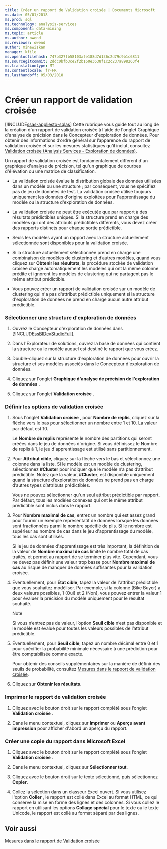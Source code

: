 ```yaml
---
title: Créer un rapport de Validation croisée | Documents Microsoft
ms.date: 05/01/2018
ms.prod: sql
ms.technology: analysis-services
ms.component: data-mining
ms.topic: article
ms.author: owend
ms.reviewer: owend
author: minewiskan
manager: kfile
ms.openlocfilehash: 747b327fb58103afe188d7d136c2d79c9b1c6811
ms.sourcegitcommit: 2ddc0bfb3ce2f2b160e3638f1c2c237a898263f4
ms.translationtype: MT
ms.contentlocale: fr-FR
ms.lasthandoff: 05/03/2018
---
```

# <a name="create-a-cross-validation-report"></a>Créer un rapport de validation croisée
[!INCLUDE[ssas-appliesto-sqlas](../../includes/ssas-appliesto-sqlas.md)]
  Cette rubrique vous guide tout au long de la création d'un rapport de validation croisée à l'aide de l'onglet Graphique d'analyse de précision dans le Concepteur d'exploration de données. Pour obtenir des informations d’ordre général sur l’apparence du rapport de validation croisée et sur les mesures statistiques qu’il inclut, consultez [Validation croisée &#40;Analysis Services - Exploration de données&#41;](../../analysis-services/data-mining/cross-validation-analysis-services-data-mining.md).  
  
 Un rapport de validation croisée est fondamentalement différent d'un graphique d'analyse de précision, tel qu'un graphique de courbes d'élévation ou une matrice de classification.  
  
-   La validation croisée évalue la distribution globale des données utilisées dans un modèle ou une structure ; par conséquent, vous ne spécifiez pas de jeu de données de test. La validation croisée utilise toujours uniquement les données d'origine exploitées pour l'apprentissage du modèle ou la structure d'exploration de données.  
  
-   La validation croisée ne peut être exécutée que par rapport à des résultats prédictibles uniques. Si la structure prend en charge des modèles qui ont des attributs prédictibles différents, vous devez créer des rapports distincts pour chaque sortie prédictible.  
  
-   Seuls les modèles ayant un rapport avec la structure actuellement sélectionnée sont disponibles pour la validation croisée.  
  
-   Si la structure actuellement sélectionnée prend en charge une combinaison de modèles de clustering et d’autres modèles, quand vous cliquez sur **Obtenir les résultats**, la procédure stockée de validation croisée charge automatiquement les modèles qui ont la même colonne prédite et ignorent les modèles de clustering qui ne partagent pas le même attribut prédictible.  
  
-   Vous pouvez créer un rapport de validation croisée sur un modèle de clustering qui n'a pas d'attribut prédictible uniquement si la structure d'exploration de données ne prend en charge aucun autre attribut prédictible.  
  
### <a name="select-a-mining-structure"></a>Sélectionner une structure d'exploration de données  
  
1.  Ouvrez le Concepteur d'exploration de données dans [!INCLUDE[ssBIDevStudioFull](../../includes/ssbidevstudiofull-md.md)].  
  
2.  Dans l'Explorateur de solutions, ouvrez la base de données qui contient la structure ou le modèle auquel est destiné le rapport que vous créez.  
  
3.  Double-cliquez sur la structure d'exploration de données pour ouvrir la structure et ses modèles associés dans le Concepteur d'exploration de données.  
  
4.  Cliquez sur l'onglet **Graphique d'analyse de précision de l'exploration de données** .  
  
5.  Cliquez sur l'onglet **Validation croisée** .  
  
### <a name="set-cross-validation-options"></a>Définir les options de validation croisée  
  
1.  Sous l'onglet **Validation croisée** , pour **Nombre de replis**, cliquez sur la flèche vers le bas pour sélectionner un nombre entre 1 et 10. La valeur par défaut est 10.  
  
     Le **Nombre de replis** représente le nombre des partitions qui seront créées dans le jeu de données d'origine. Si vous définissez le Nombre de replis à 1, le jeu d'apprentissage est utilisé sans partitionnement.  
  
2.  Pour **Attribut cible**, cliquez sur la flèche vers le bas et sélectionnez une colonne dans la liste. Si le modèle est un modèle de clustering, sélectionnez **#Cluster** pour indiquer que le modèle n’a pas d’attribut prédictible. Notez que la valeur, **#Cluster**, est disponible uniquement quand la structure d’exploration de données ne prend pas en charge d’autres types d’attributs prédictibles.  
  
     Vous ne pouvez sélectionner qu'un seul attribut prédictible par rapport. Par défaut, tous les modèles connexes qui ont le même attribut prédictible sont inclus dans le rapport.  
  
3.  Pour **Nombre maximal de cas**, entrez un nombre qui est assez grand pour fournir un exemple représentatif de données lorsque les données sont fractionnées parmi le nombre spécifié de plis. Si le nombre est supérieur au nombre de cas dans le jeu d'apprentissage du modèle, tous les cas sont utilisés.  
  
     Si le jeu de données d'apprentissage est très important, la définition de la valeur de **Nombre maximal de cas** limite le nombre total de cas traités, et permet au rapport de se terminer plus vite. Cependant, vous ne devez pas définir une valeur trop basse pour **Nombre maximal de cas** au risque de manquer de données suffisantes pour la validation croisée.  
  
4.  Éventuellement, pour **État cible**, tapez la valeur de l'attribut prédictible que vous souhaitez modéliser. Par exemple, si la colonne (Bike Buyer) a deux valeurs possibles, 1 (Oui) et 2 (Non), vous pouvez entrer la valeur 1 pour évaluer la précision du modèle uniquement pour le résultat souhaité.  
  
    > [!NOTE]  
    >  Si vous n’entrez pas de valeur, l’option **Seuil cible** n’est pas disponible et le modèle est évalué pour toutes les valeurs possibles de l’attribut prédictible.  
  
5.  Éventuellement, pour **Seuil cible**, tapez un nombre décimal entre 0 et 1 pour spécifier la probabilité minimale nécessaire à une prédiction pour être comptabilisée comme exacte.  
  
     Pour obtenir des conseils supplémentaires sur la manière de définir des seuils de probabilité, consultez [Mesures dans le rapport de validation croisée](../../analysis-services/data-mining/measures-in-the-cross-validation-report.md).  
  
6.  Cliquez sur **Obtenir les résultats**.  
  
### <a name="print-the-cross-validation-report"></a>Imprimer le rapport de validation croisée  
  
1.  Cliquez avec le bouton droit sur le rapport complété sous l’onglet **Validation croisée** .  
  
2.  Dans le menu contextuel, cliquez sur **Imprimer** ou **Aperçu avant impression** pour afficher d'abord un aperçu du rapport.  
  
### <a name="create-a-copy-of-the-report-in-microsoft-excel"></a>Créer une copie du rapport dans Microsoft Excel  
  
1.  Cliquez avec le bouton droit sur le rapport complété sous l’onglet **Validation croisée** .  
  
2.  Dans le menu contextuel, cliquez sur **Sélectionner tout**.  
  
3.  Cliquez avec le bouton droit sur le texte sélectionné, puis sélectionnez **Copier**.  
  
4.  Collez la sélection dans un classeur Excel ouvert. Si vous utilisez l'option **Coller** , le rapport est collé dans Excel au format HTML, ce qui conserve la mise en forme des lignes et des colonnes. Si vous collez le rapport en utilisant les options **Collage spécial** pour le texte ou le texte Unicode, le rapport est collé au format séparé par des lignes.  
  
## <a name="see-also"></a>Voir aussi  
 [Mesures dans le rapport de Validation croisée](../../analysis-services/data-mining/measures-in-the-cross-validation-report.md)  
  
  
